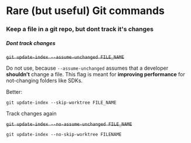 # Rare (but useful) Git commands


### Keep a file in a git repo, but dont track it's changes

##### Dont track changes
 <del>`git update-index --assume-unchanged FILE_NAME`</del>

Do not use, because `--assume-unchanged` assumes that a developer **shouldn’t** change a file. This flag is meant for **improving performance** for not-changing folders like SDKs.

Better:

`git update-index --skip-worktree FILE_NAME`

Track changes again

<del>`git update-index --no-assume-unchanged FILE_NAME`</del>

`git update-index --no-skip-worktree FILENAME`